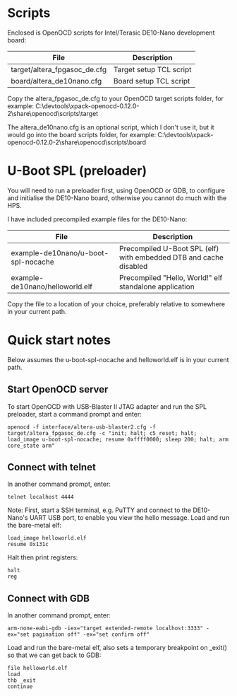 # Scripts

Enclosed is OpenOCD scripts for Intel/Terasic DE10-Nano development board:

| File                             | Description                                         |
| -------------------------------- | --------------------------------------------------- |
| target/altera_fpgasoc_de.cfg     | Target setup TCL script                             |
| board/altera_de10nano.cfg        | Board setup TCL script                              |

Copy the altera_fpgasoc_de.cfg to your OpenOCD target scripts folder, for example:
C:\devtools\xpack-openocd-0.12.0-2\share\openocd\scripts\target

The altera_de10nano.cfg is an optional script, which I don't use it, but it would go into the board scripts folder, for example:
C:\devtools\xpack-openocd-0.12.0-2\share\openocd\scripts\board

# U-Boot SPL (preloader)

You will need to run a preloader first, using OpenOCD or GDB, to configure and initialise the DE10-Nano board, otherwise you cannot do much with the HPS.

I have included precompiled example files for the DE10-Nano:

| File                                | Description                                                       |
| ----------------------------------- | ----------------------------------------------------------------- |
| example-de10nano/u-boot-spl-nocache | Precompiled U-Boot SPL (elf) with embedded DTB and cache disabled |
| example-de10nano/helloworld.elf     | Precompiled "Hello, World!" elf standalone application            |

Copy the file to a location of your choice, preferably relative to somewhere in your current path.

# Quick start notes

Below assumes the u-boot-spl-nocache and helloworld.elf is in your current path.

## Start OpenOCD server

To start OpenOCD with USB-Blaster II JTAG adapter and run the SPL preloader, start a command prompt and enter:
```
openocd -f interface/altera-usb-blaster2.cfg -f target/altera_fpgasoc_de.cfg -c "init; halt; c5_reset; halt; load_image u-boot-spl-nocache; resume 0xffff0000; sleep 200; halt; arm core_state arm"
```

## Connect with telnet

In another command prompt, enter:
```
telnet localhost 4444
```

Note: First, start a SSH terminal, e.g. PuTTY and connect to the DE10-Nano's UART USB port, to enable you view the hello message.
Load and run the bare-metal elf:
```
load_image helloworld.elf
resume 0x131c
```

Halt then print registers:
```
halt
reg
```

## Connect with GDB

In another command prompt, enter:
```
arm-none-eabi-gdb -iex="target extended-remote localhost:3333" -ex="set pagination off" -ex="set confirm off"
```

Load and run the bare-metal elf, also sets a temporary breakpoint on _exit() so that we can get back to GDB:
```
file helloworld.elf
load
thb _exit
continue
```
